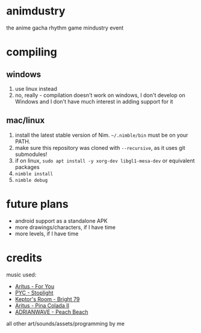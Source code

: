 # animdustry

the anime gacha rhythm game mindustry event

# compiling

## windows

1. use linux instead
2. no, really - compilation doesn't work on windows, I don't develop on Windows and I don't have much interest in adding support for it

## mac/linux

1. install the latest stable version of Nim. `~/.nimble/bin` must be on your PATH.
2. make sure this repository was cloned with `--recursive`, as it uses git submodules!
3. if on linux, `sudo apt install -y xorg-dev libgl1-mesa-dev` or equivalent packages
4. `nimble install`
5. `nimble debug`

# future plans

- android support as a standalone APK
- more drawings/characters, if I have time
- more levels, if I have time

# credits

music used:

- [Aritus - For You](soundcloud.com/aritusmusic/4you)
- [PYC - Stoplight](soundcloud.com/pycmusic/stoplight)
- [Keptor's Room - Bright 79](soundcloud.com/topazeclub/bright-79)
- [Aritus - Pina Colada II](soundcloud.com/aritusmusic/pina-colada-ii-final)
- [ADRIANWAVE - Peach Beach](soundcloud.com/adrianwave/peach-beach)


all other art/sounds/assets/programming by me